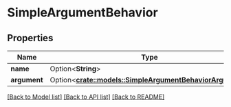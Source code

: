 # SimpleArgumentBehavior

## Properties

Name | Type | Description | Notes
------------ | ------------- | ------------- | -------------
**name** | Option<**String**> |  | [optional]
**argument** | Option<[**crate::models::SimpleArgumentBehaviorArgument**](SimpleArgumentBehavior_argument.md)> |  | [optional]

[[Back to Model list]](../README.md#documentation-for-models) [[Back to API list]](../README.md#documentation-for-api-endpoints) [[Back to README]](../README.md)


